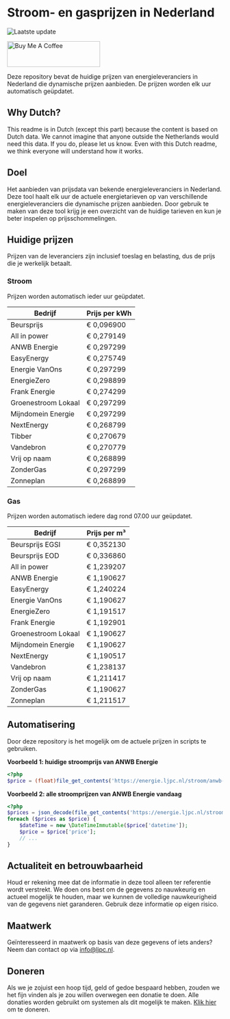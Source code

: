 # Stroom- en gasprijzen in Nederland

![Laatste update](https://img.shields.io/badge/laatste%20update-2024--09--23%2010%3A00%20CET-brightgreen)

<a href="https://www.buymeacoffee.com/Lars-" target="_blank"><img src="https://cdn.buymeacoffee.com/buttons/v2/default-orange.png" alt="Buy Me A Coffee" height="60" style="height: 60px !important;width: 217px !important;" ></a>

Deze repository bevat de huidige prijzen van energieleveranciers in Nederland die dynamische prijzen aanbieden. De prijzen worden elk uur automatisch geüpdatet.

## Why Dutch?

This readme is in Dutch (except this part) because the content is based on Dutch data. We cannot imagine that anyone outside the Netherlands would need this data. If you do, please let us know. Even with this Dutch readme, we think
everyone will understand how it works.

## Doel

Het aanbieden van prijsdata van bekende energieleveranciers in Nederland. Deze tool haalt elk uur de actuele energietarieven op van verschillende energieleveranciers die dynamische prijzen aanbieden. Door gebruik te maken van deze tool
krijg je een overzicht van de huidige tarieven en kun je beter inspelen op prijsschommelingen.

## Huidige prijzen

Prijzen van de leveranciers zijn inclusief toeslag en belasting, dus de prijs die je werkelijk betaalt.

### Stroom

Prijzen worden automatisch ieder uur geüpdatet.

 Bedrijf | Prijs per kWh 
---------|---------------
Beursprijs | € 0,096900
All in power | € 0,279149
ANWB Energie | € 0,297299
EasyEnergy | € 0,275749
Energie VanOns | € 0,297299
EnergieZero | € 0,298899
Frank Energie | € 0,274299
Groenestroom Lokaal | € 0,297299
Mijndomein Energie | € 0,297299
NextEnergy | € 0,268799
Tibber | € 0,270679
Vandebron | € 0,270779
Vrij op naam | € 0,268899
ZonderGas | € 0,297299
Zonneplan | € 0,268899


### Gas

Prijzen worden automatisch iedere dag rond 07.00 uur geüpdatet.

 Bedrijf | Prijs per m³ 
---------|--------------
Beursprijs EGSI | € 0,352130
Beursprijs EOD | € 0,336860
All in power | € 1,239207
ANWB Energie | € 1,190627
EasyEnergy | € 1,240224
Energie VanOns | € 1,190627
EnergieZero | € 1,191517
Frank Energie | € 1,192901
Groenestroom Lokaal | € 1,190627
Mijndomein Energie | € 1,190627
NextEnergy | € 1,190517
Vandebron | € 1,238137
Vrij op naam | € 1,211417
ZonderGas | € 1,190627
Zonneplan | € 1,211517


## Automatisering

Door deze repository is het mogelijk om de actuele prijzen in scripts te gebruiken.

**Voorbeeld 1: huidige stroomprijs van ANWB Energie**

```php
<?php
$price = (float)file_get_contents('https://energie.ljpc.nl/stroom/anwb-energie-nu.txt');

```

**Voorbeeld 2: alle stroomprijzen van ANWB Energie vandaag**

```php
<?php
$prices = json_decode(file_get_contents('https://energie.ljpc.nl/stroom/all-in-power-vandaag.json'),true);
foreach ($prices as $price) {
    $dateTime = new \DateTimeImmutable($price['datetime']);
    $price = $price['price'];
    // ...
}
```

## Actualiteit en betrouwbaarheid

Houd er rekening mee dat de informatie in deze tool alleen ter referentie wordt verstrekt. We doen ons best om de gegevens zo nauwkeurig en actueel mogelijk te houden, maar we kunnen de volledige nauwkeurigheid van de gegevens niet
garanderen. Gebruik deze informatie op eigen risico.

## Maatwerk

Geïnteresseerd in maatwerk op basis van deze gegevens of iets anders? Neem dan contact op
via [info@ljpc.nl](mailto:info@ljpc.nl?subject=Energie%20prijzen).

## Doneren

Als we je zojuist een hoop tijd, geld of gedoe bespaard hebben, zouden we het fijn vinden als je zou willen overwegen een
donatie te doen. Alle donaties worden gebruikt om systemen als dit mogelijk te
maken. [Klik hier](https://www.buymeacoffee.com/Lars-) om te doneren.
